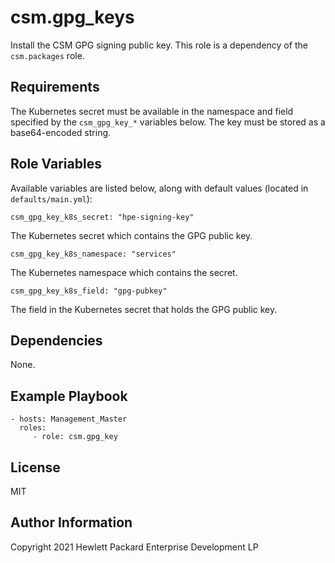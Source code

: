csm.gpg_keys
=========

Install the CSM GPG signing public key. This role is a dependency of the
`csm.packages` role.

Requirements
------------

The Kubernetes secret must be available in the namespace and field specified
by the `csm_gpg_key_*` variables below. The key must be stored as a base64-encoded
string.

Role Variables
--------------

Available variables are listed below, along with default values (located in
`defaults/main.yml`):

    csm_gpg_key_k8s_secret: "hpe-signing-key"

The Kubernetes secret which contains the GPG public key.

    csm_gpg_key_k8s_namespace: "services"

The Kubernetes namespace which contains the secret.

    csm_gpg_key_k8s_field: "gpg-pubkey"

The field in the Kubernetes secret that holds the GPG public key.

Dependencies
------------

None.

Example Playbook
----------------

    - hosts: Management_Master
      roles:
         - role: csm.gpg_key


License
-------

MIT

Author Information
------------------

Copyright 2021 Hewlett Packard Enterprise Development LP
